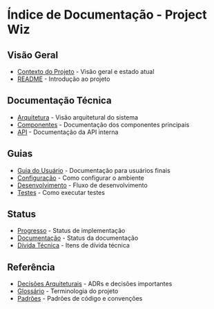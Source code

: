 # Índice de Documentação - Project Wiz

## Visão Geral

- [Contexto do Projeto](./project-context.md) - Visão geral e estado atual
- [README](../README.md) - Introdução ao projeto

## Documentação Técnica

- [Arquitetura](./architecture.md) - Visão arquitetural do sistema
- [Componentes](./components.md) - Documentação dos componentes principais
- [API](./api.md) - Documentação da API interna

## Guias

- [Guia do Usuário](./user-guide.md) - Documentação para usuários finais
- [Configuração](./guides/setup.md) - Como configurar o ambiente
- [Desenvolvimento](./guides/development.md) - Fluxo de desenvolvimento
- [Testes](./guides/testing.md) - Como executar testes

## Status

- [Progresso](./progress/implementation-progress.md) - Status de implementação
- [Documentação](./documentation-status.md) - Status da documentação
- [Dívida Técnica](./technical-debt.md) - Itens de dívida técnica

## Referência

- [Decisões Arquiteturais](./decisions.md) - ADRs e decisões importantes
- [Glossário](./glossary.md) - Terminologia do projeto
- [Padrões](./standards.md) - Padrões de código e convenções
